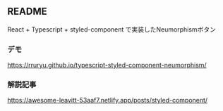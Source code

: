 ## README
React + Typescript + styled-component で実装したNeumorphismボタン

### デモ
https://rruryu.github.io/typescript-styled-component-neumorphism/

### 解説記事
https://awesome-leavitt-53aaf7.netlify.app/posts/styled-component/

